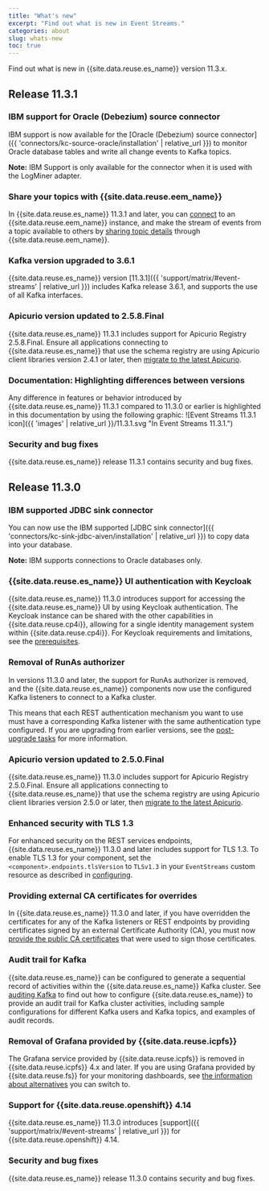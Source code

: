 ```yaml
---
title: "What's new"
excerpt: "Find out what is new in Event Streams."
categories: about
slug: whats-new
toc: true
---
```


Find out what is new in {{site.data.reuse.es_name}} version 11.3.x.

## Release 11.3.1

### IBM support for Oracle (Debezium) source connector

IBM support is now available for the [Oracle (Debezium) source connector]({{ 'connectors/kc-source-oracle/installation' | relative_url }}) to monitor Oracle database tables and write all change events to Kafka topics.

**Note:** IBM Support is only available for the connector when it is used with the LogMiner adapter.

### Share your topics with {{site.data.reuse.eem_name}}

In {{site.data.reuse.es_name}} 11.3.1 and later, you can [connect](../../installing/integrating-eem/) to an {{site.data.reuse.eem_name}} instance, and make the stream of events from a topic available to others by [sharing topic details](../../getting-started/sharing-topic/) through {{site.data.reuse.eem_name}}.

### Kafka version upgraded to 3.6.1

{{site.data.reuse.es_name}} version [11.3.1]({{ 'support/matrix/#event-streams' | relative_url }}) includes Kafka release 3.6.1, and supports the use of all Kafka interfaces.

### Apicurio version updated to 2.5.8.Final

{{site.data.reuse.es_name}} 11.3.1 includes support for Apicurio Registry 2.5.8.Final. Ensure all applications connecting to {{site.data.reuse.es_name}} that use the schema registry are using Apicurio client libraries version 2.4.1 or later, then [migrate to the latest Apicurio](../../installing/upgrading/#migrate-to-latest-apicurio-registry).

### Documentation: Highlighting differences between versions

Any difference in features or behavior introduced by {{site.data.reuse.es_name}} 11.3.1 compared to 11.3.0 or earlier is highlighted in this documentation by using the following graphic: ![Event Streams 11.3.1 icon]({{ 'images' | relative_url }}/11.3.1.svg "In Event Streams 11.3.1.")

### Security and bug fixes

{{site.data.reuse.es_name}} release 11.3.1 contains security and bug fixes.


## Release 11.3.0

### IBM supported JDBC sink connector

You can now use the IBM supported [JDBC sink connector]({{ 'connectors/kc-sink-jdbc-aiven/installation' | relative_url }}) to copy data into your database.

**Note:** IBM supports connections to Oracle databases only.

### {{site.data.reuse.es_name}} UI authentication with Keycloak

{{site.data.reuse.es_name}} 11.3.0 introduces support for accessing the {{site.data.reuse.es_name}} UI by using Keycloak authentication. The Keycloak instance can be shared with the other capabilities in {{site.data.reuse.cp4i}}, allowing for a single identity management system within {{site.data.reuse.cp4i}}. For Keycloak requirements and limitations, see the [prerequisites](../../installing/prerequisites/#prereqs-keycloak).

### Removal of RunAs authorizer

In versions 11.3.0 and later, the support for RunAs authorizer is removed, and the {{site.data.reuse.es_name}} components now use the configured Kafka listeners to connect to a Kafka cluster.

This means that each REST authentication mechanism you want to use must have a corresponding Kafka listener with the same authentication type configured. If you are upgrading from earlier versions, see the [post-upgrade tasks](../../installing/upgrading/#update-authentication-mechanisms) for more information.

### Apicurio version updated to 2.5.0.Final

{{site.data.reuse.es_name}} 11.3.0 includes support for Apicurio Registry 2.5.0.Final. Ensure all applications connecting to {{site.data.reuse.es_name}} that use the schema registry are using Apicurio client libraries version 2.5.0 or later, then [migrate to the latest Apicurio](../../installing/upgrading/#migrate-to-latest-apicurio-registry).

### Enhanced security with TLS 1.3

For enhanced security on the REST services endpoints, {{site.data.reuse.es_name}} 11.3.0 and later includes support for TLS 1.3. To enable TLS 1.3 for your component, set the `<component>.endpoints.tlsVersion` to `TLSv1.3` in your `EventStreams` custom resource as described in [configuring](../../installing/configuring/#rest-services-access).

### Providing external CA certificates for overrides

In {{site.data.reuse.es_name}} 11.3.0 and later, if you have overridden the certificates for any of the Kafka listeners or REST endpoints by providing certificates signed by an external Certificate Authority (CA), you must now [provide the public CA certificates](../../installing/configuring#providing-external-ca-certificates) that were used to sign those certificates.

### Audit trail for Kafka

{{site.data.reuse.es_name}} can be configured to generate a sequential record of activities within the {{site.data.reuse.es_name}} Kafka cluster. See [auditing Kafka](../../administering/auditing-kafka) to find out how to configure {{site.data.reuse.es_name}} to provide an audit trail for Kafka cluster activities, including sample configurations for different Kafka users and Kafka topics, and examples of audit records.

### Removal of Grafana provided by {{site.data.reuse.icpfs}}

The Grafana service provided by {{site.data.reuse.icpfs}} is removed in {{site.data.reuse.icpfs}} 4.x and later. If you are using Grafana provided by {{site.data.reuse.fs}} for your monitoring dashboards, see [the information about alternatives](../../administering/cluster-health/) you can switch to.

### Support for {{site.data.reuse.openshift}} 4.14

{{site.data.reuse.es_name}} 11.3.0 introduces [support]({{ 'support/matrix/#event-streams' | relative_url }}) for {{site.data.reuse.openshift}} 4.14.

### Security and bug fixes

{{site.data.reuse.es_name}} release 11.3.0 contains security and bug fixes.
